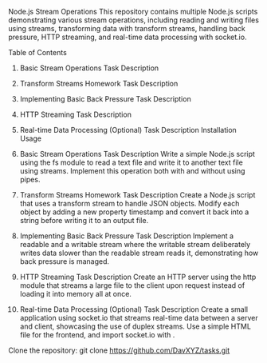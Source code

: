 Node.js Stream Operations
This repository contains multiple Node.js scripts demonstrating various stream operations, including reading and writing files using streams, transforming data with transform streams, handling back pressure, HTTP streaming, and real-time data processing with socket.io.

Table of Contents
1. Basic Stream Operations
Task Description
2. Transform Streams Homework
Task Description
3. Implementing Basic Back Pressure
Task Description
4. HTTP Streaming
Task Description
5. Real-time Data Processing (Optional)
Task Description
Installation
Usage
1. Basic Stream Operations
Task Description
Write a simple Node.js script using the fs module to read a text file and write it to another text file using streams. Implement this operation both with and without using pipes.

2. Transform Streams Homework
Task Description
Create a Node.js script that uses a transform stream to handle JSON objects. Modify each object by adding a new property timestamp and convert it back into a string before writing it to an output file.

3. Implementing Basic Back Pressure
Task Description
Implement a readable and a writable stream where the writable stream deliberately writes data slower than the readable stream reads it, demonstrating how back pressure is managed.

4. HTTP Streaming
Task Description
Create an HTTP server using the http module that streams a large file to the client upon request instead of loading it into memory all at once.

5. Real-time Data Processing (Optional)
Task Description
Create a small application using socket.io that streams real-time data between a server and client, showcasing the use of duplex streams. Use a simple HTML file for the frontend, and import socket.io with <script src="/socket.io/socket.io.js"></script>.

Clone the repository:
git clone https://github.com/DavXYZ/tasks.git
